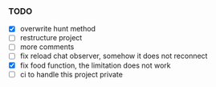 ### TODO

- [x] overwrite hunt method
- [ ] restructure project
- [ ] more comments
- [ ] fix reload chat observer, somehow it does not reconnect
- [x] fix food function, the limitation does not work
- [ ] ci to handle this project private
